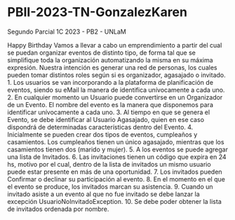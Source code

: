 # PBII-2023-TN-GonzalezKaren
Segundo Parcial 1C 2023 - PB2 - UNLaM 

Happy Birthday
Vamos a llevar a cabo un emprendimiento a partir del cual se puedan organizar eventos de distinto tipo, de forma tal que se simplifique toda la organización automatizando la misma en su máxima expresión.
Nuestra intención es generar una red de personas, los cuales pueden tomar distintos roles según si es organizador, agasajado o invitado.
    1. Los usuarios se van incorporando a la plataforma de planificación de eventos, siendo su eMail la manera de identifica unívocamente a cada uno.
    2. En cualquier momento un Usuario puede convertirse en un Organizador de un Evento. El nombre del evento es la manera que disponemos para identificar unívocamente a cada uno.
    3. Al tiempo en que se genera el Evento, se debe identificar al Usuario Agasajado, quien en ese caso dispondrá de determinadas características dentro del Evento. 
    4. Inicialmente se pueden crear dos tipos de eventos, cumpleaños y casamientos. Los cumpleaños tienen un único agasajado, mientras que los casamientos tienen dos (marido y mujer).
    5. A los eventos se puede agregar una lista de Invitados.
    6. Las invitaciones tienen un código que expira en 24 hs, motivo por el cual, dentro de la lista de invitados un mismo usuario puede estar presente en más de una oportunidad.
    7. Los invitados pueden Confirmar o declinar su participación al evento.
    8. En el momento en el que el evento se produce, los invitados marcan su asistencia.
    9. Cuando un invitado asiste a un evento al que no fue invitado se debe lanzar la excepción UsuarioNoInvitadoException.
    10. Se debe poder obtener la lista de invitados ordenada por nombre.
